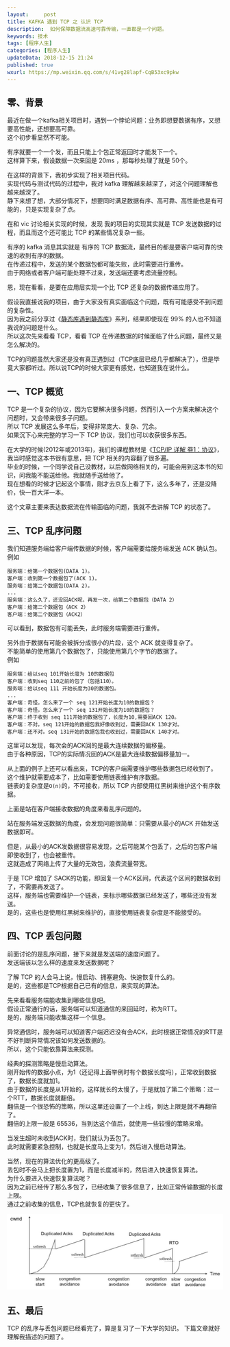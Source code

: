 ```yaml
---   
layout:     post  
title: KAFKA 遇到 TCP 之 认识 TCP
description:  如何保障数据流高速可靠传输，一直都是一个问题。  
keywords: 技术
tags: [程序人生]  
categories: [程序人生]  
updateData: 2018-12-15 21:24  
published: true   
wxurl: https://mp.weixin.qq.com/s/41vg28lapf-CqB53xc9pkw  
---  
```


 
## 零、背景  

最近在做一个kafka相关项目时，遇到一个悖论问题：业务即想要数据有序，又想要高性能，还想要高可靠。  
这个初步看显然不可能。  


有序就要一个一个发，而且只能上个包正常返回时才能发下一个。  
这样算下来，假设数据一次来回是 20ms ，那每秒处理了就是 50个。  


在这样的背景下，我初步实现了相关项目代码。  
实现代码与测试代码的过程中，我对 kafka 理解越来越深了，对这个问题理解也越来越深了。  
静下来想了想，大部分情况下，想要同时满足数据有序、高可靠、高性能也是有可能的，只是实现复杂了点。  


在和 vic  讨论相关实现的时候，发现 我的项目的实现其实就是 TCP 发送数据的过程，而且而这个还可能比 TCP 的某些情况复杂一些。  


有序的 kafka 消息其实就是 有序的 TCP 数据流，最终目的都是要客户端可靠的快速的收到有序的数据。  
在传递过程中，发送的某个数据包都可能失败，此时需要进行重传。  
由于网络或者客户端可能处理不过来，发送端还要考虑流量控制。  


恩，现在看看，是要在应用层实现一个比 TCP 还复杂的数据传递应用了。  


假设我直接说我的项目，由于大家没有真实面临这个问题，既有可能感受不到问题的复杂性。  
因为我之前分享过《[静态库遇到静态库](https://mp.weixin.qq.com/s/xdyX0pQHeeesRvO6Q1rdog)》系列，结果即使现在 99% 的人也不知道我说的问题是什么。  
所以这次先来看看 TCP，看看 TCP 在传递数据的时候面临了什么问题，最终又是怎么解决的。  


TCP的问题虽然大家还是没有真正遇到过（TCP底层已经几乎都解决了），但是毕竟大家都听过。所以说TCP的时候大家更有感觉，也知道我在说什么。  


## 一、TCP 概览

TCP 是一个复杂的协议，因为它要解决很多问题，然而引入一个方案来解决这个问题时，又会带来很多子问题。  
所以 TCP 发展这么多年后，变得非常庞大、复杂、冗余。  
如果沉下心来完整的学习一下 TCP 协议，我们也可以收获很多东西。  


在大学的时候(2012年或2013年)，我们的课程教材是《[TCP/IP 详解 卷1：协议](http://book.douban.com/subject/1088054/)》，我当时感觉这本书很有意思，把 TCP 相关的内容翻了很多遍。  
毕业的时候，一个同学说自己没教材，以后做网络相关的，可能会用到这本书的知识，问我能不能送给他。我就随手送给他了。  
现在想看的时候才记起这个事情，刚才去京东上看了下，这么多年了，还是没降价，快一百大洋一本。  


这个文章主要来表达数据流在传输面临的问题，我就不去讲解 TCP 的状态了。  

## 三、TCP 乱序问题


我们知道服务端给客户端传数据的时候，客户端需要给服务端发送 ACK 确认包。  
例如  

```
服务端：给第一个数据包(DATA 1)。  
客户端：收到第一个数据包了(ACK 1)。  
服务端：给第二个数据包(DATA 2)。  
...
服务端：这么久了，还没回ACK呢，再发一次，给第二个数据包（DATA 2）  
客户端：给第二个数据包（ACK 2）  
客户端：给第二个数据包（ACK2）  
```

可以看到，数据包有可能丢失，此时服务端需要进行重传。  



另外由于数据有可能会被拆分成很小的片段，这个 ACK 就变得复杂了。  
不能简单的使用第几个数据包了，只能使用第几个字节的数据了。  
例如  


```
服务端：给以seq 101开始长度为 10的数据包  
客户端：收到seq 110之前的包了（包括110）。  
服务端：给以seq 111 开始长度为30的数据包。  
...  
客户端：奇怪，怎么来了一个 seq 121开始长度为10的数据包？  
客户端：奇怪，怎么来了一个 seq 131开始长度为10的数据包？  
客户端：终于收到 seq 111开始的数据包了，长度为10,需要回ACK 120。  
客户端：不对。seq 121开始的数据包我好像收到过，需要回ACK 130才对。  
客户端：还不对。seq 131开始的数据包我也收到过，需要回ACK 140才对。 
```


这里可以发现，每次会的ACK回的是最大连续数据的偏移量。  
由于各种原因，TCP的实际情况回的ACK是最大连续数据偏移量加一。  


从上面的例子上还可以看出来，TCP的客户端需要维护哪些数据包已经收到了。  
这个维护就需要成本了，比如需要使用链表维护有序数据。  
链表的复杂度是`O(n)`的，不可接收，所以 TCP 内部使用红黑树来维护这个有序数据。  


上面是站在客户端接收数据的角度来看乱序问题的。  


站在服务端发送数据的角度，会发现问题很简单：只需要从最小的ACK 开始发送数据即可。  


但是，从最小的ACK发数据很容易发现，之后可能某个包丢了，之后的包客户端即使收到了，也会被重传。  
这就造成了网络上传了大量的无效包，浪费流量带宽。  


于是 TCP 增加了 SACK的功能，即回复一个ACK区间，代表这个区间的数据收到了，不需要再发送了。  
这样，服务端也需要维护一个链表，来标示哪些数据已经发送了，哪些还没有发送。  
是的，这些也是使用红黑树来维护的，直接使用链表复杂度是不能接受的。  


## 四、TCP 丢包问题  


前面讨论的是乱序问题，接下来就是发送端的速度问题了。  
发送端该以怎么样的速度来发送数据呢？  


了解 TCP 的人会马上说，慢启动、拥塞避免、快速恢复什么的。  
是的，这些都是TCP根据自己已有的信息，来实现的算法。  


先来看看服务端能收集到哪些信息吧。  
假设正常通行的话，服务端可以知道通信的来回延时，称为RTT。  
是的，服务端只能收集这样一个信息。  


异常通信时，服务端可以知道客户端迟迟没有会ACK，此时根据正常情况的RTT是不好判断异常情况该如何发送数据的。  
所以，这个只能依靠算法来探测。  


经典的探测策略是慢启动算法。  
刚开始传的数据小点，为1（还记得上面举例时有个数据长度吗），正常收到数据了，数据长度就加1。  
由于数据的长度是从1开始的，这样就长的太慢了，于是就加了第二个策略：过一个RTT，数据长度就翻倍。  
翻倍是一个很恐怖的策略，所以这里还设置了一个上线，到达上限是就不再翻倍了。  
翻倍的上限一般是 65536，当到达这个值后，就使用一些较慢的策略来增。  


当发生超时未收到ACK时，我们就认为丢包了。  
此时就需要紧急控制，也就是长度马上变为1，然后进入慢启动算法。  


当然，现在的算法优化的更高级了。  
丢包时不会马上把长度置为1，而是长度减半的，然后进入快速恢复算法。  
为什么要进入快速恢复算法呢？  
因为之前已经传了那么多包了，已经收集了很多信息了，比如正常传输数据的长度上限。  
通过之前收集的信息，TCP也就恢复的更快了。  


![](/images/2018/12/tcp.fr_-1024x359.jpg)


## 五、最后


TCP 的乱序与丢包问题已经看完了，算是复习了一下大学的知识。
下篇文章就好理解我描述的问题了。






